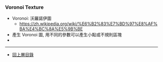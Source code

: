 ### Voronoi Texture
- Voronoi: 沃羅諾伊圖
  - https://zh.wikipedia.org/wiki/%E6%B2%83%E7%BD%97%E8%AF%BA%E4%BC%8A%E5%9B%BE
- 產生 Voronoi 圖, 用不同的參數可以產生小點或不規則區塊
- 

---

- [回上層目錄](../index.md)
